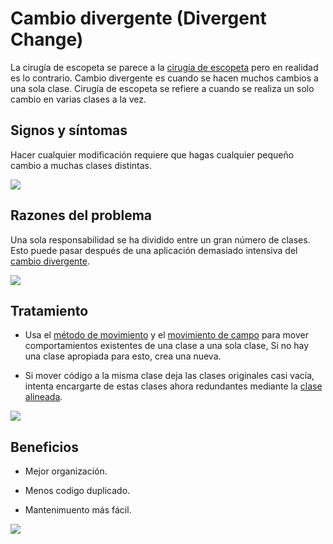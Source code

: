 # Cambio divergente (Divergent Change)

La cirugía de escopeta se parece a la [cirugía de escopeta](https://refactoring.guru/es/smells/divergent-change) pero en realidad es lo contrario. Cambio divergente es cuando se hacen muchos cambios a una sola clase. Cirugía de escopeta se refiere a cuando se realiza un solo cambio en varias clases a la vez.

## Signos y síntomas

Hacer cualquier modificación requiere que hagas cualquier pequeño cambio a muchas clases distintas.

![](https://refactoring.guru/images/refactoring/content/smells/shotgun-surgery-01.png?id=9cc1117a6d787364788e152a3adb6a53)

## Razones del problema

Una sola responsabilidad se ha dividido entre un gran número de clases. Esto puede pasar después de una aplicación demasiado intensiva del [cambio divergente](https://refactoring.guru/es/smells/divergent-change).

![](https://refactoring.guru/images/refactoring/content/smells/shotgun-surgery-02.png?id=48f8a4a0f17d112e02ae73bacaed43fa)

## Tratamiento

* Usa el [método de movimiento](https://refactoring.guru/es/move-method) y el [movimiento de campo](https://refactoring.guru/es/move-field) para mover comportamientos existentes de una clase a una sola clase, Si no hay una clase apropiada para esto, crea una nueva.

* Si mover código a la misma clase deja las clases originales casi vacía, intenta encargarte de estas clases ahora redundantes mediante la [clase alineada](https://refactoring.guru/es/inline-class).

![](https://refactoring.guru/images/refactoring/content/smells/shotgun-surgery-03.png?id=cf013f14eb5cde98bd48595a1c9836a9)

## Beneficios

* Mejor organización.

* Menos codigo duplicado.

* Mantenimuento más fácil.

![](https://refactoring.guru/images/refactoring/content/smells/long-method-03.png?id=82ce2d388aa14bdae4e8f62b875f0259)
